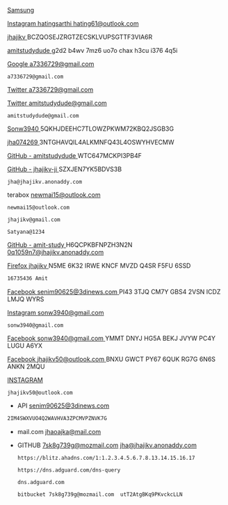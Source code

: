 [Samsung](https://totp.danhersam.com/#/ynvhtcgaxcdrorwt)

[Instagram hatingsarthi hating61@outlook.com](https://totp.danhersam.com/#/5SCNZAENMWLK4U5RXBKPYEGCLSD656LI)


[jhajikv ]( https://totp.danhersam.com/#/BCZQOSEJZRGTZECSKLVUPSGTTF3VIA6R ) BCZQOSEJZRGTZECSKLVUPSGTTF3VIA6R

[amitstudydude ](https://totp.danhersam.com/#/g2d2b4wv7mz6uo7ochaxh3cui3764q5i ) g2d2 b4wv 7mz6 uo7o chax h3cu i376 4q5i

[Google a7336729@gmail.com](https://totp.danhersam.com/#/tizdb7qahmfv4gvzubtzzxt43apidt33 )
```
a7336729@gmail.com
```
[Twitter a7336729@gmail.com](https://totp.danhersam.com/#/TNV32VBVY47EFJZ2 )



[ Twitter amitstudydude@gmail.com](https://totp.danhersam.com/#/BITDJUZIVRQTVA73 )
```
amitstudydude@gmail.com
```
[Sonw3940 ]( https://totp.danhersam.com/#/5QKHJDEEHC7TLOWZPKWM72KBQ2JSGB3G ) 5QKHJDEEHC7TLOWZPKWM72KBQ2JSGB3G

[jha074269 ]( https://totp.danhersam.com/#/3NTGHAVQIL4ALKMNFQ43L4OSWYHVECMW ) 3NTGHAVQIL4ALKMNFQ43L4OSWYHVECMW

[GitHub - amitstudydude ](https://totp.danhersam.com/#/WTC647MCKPI3PB4F ) WTC647MCKPI3PB4F

[GitHub - jhajikv-ji ]( https://totp.danhersam.com/#/SZXJEN7YK5BDVS3B ) SZXJEN7YK5BDVS3B 

```
jha@jhajikv.anonaddy.com
```
terabox newmai15@outlook.com
```
newmai15@outlook.com
```
```
jhajikv@gmail.com
```
```
Satyana@1234
```
[GitHub - amit-study ]( https://totp.danhersam.com/#/H6QCPKBFNPZH3N2N ) H6QCPKBFNPZH3N2N 0q1059n7@jhajikv.anonaddy.com

[Firefox jhajikv ](https://totp.danhersam.com/#/N5ME6K32IRWEKNCFMVZDQ4SRF5FU6SSD ) N5ME 6K32 IRWE KNCF MVZD Q4SR F5FU 6SSD

```bash
16735436 Amit
```

[Facebook senim90625@3dinews.com ](https://totp.danhersam.com/#/PI433TJQCM7YGBS42VSNICDZLMJQWYRS) PI43 3TJQ CM7Y GBS4 2VSN ICDZ LMJQ WYRS


[Instagram sonw3940@gmail.com ](https://totp.danhersam.com/#/XGTPAMKTMZKAP7G5KC2BLWOJHSFMBZHT)
```
sonw3940@gmail.com
```
[Facebook sonw3940@gmail.com   ]( https://totp.danhersam.com/#/YMMTDNYJHG5ABEKJJVYWPC4YLUGUA6YX) YMMT DNYJ HG5A BEKJ JVYW PC4Y LUGU A6YX

[Facebook jhajikv50@outlook.com ]( https://totp.danhersam.com/#/BNXUGWCTPY676QUKRG7G6N6SANKN2MQU ) BNXU GWCT PY67 6QUK RG7G 6N6S ANKN 2MQU

[INSTAGRAM ]( https://totp.danhersam.com/#/A6FSUMJ7GMGRXJK6BVBPCE575ROM2ZKQ )  
```
jhajikv50@outlook.com
```
- API senim90625@3dinews.com 
```bash
2IM4SWXVUO4Q2WAVHVA3ZPCMVPZNVK7G
```
- mail.com jhaoajka@mail.com 

- GITHUB 7sk8g739g@mozmail.com  jha@jhajikv.anonaddy.com

      
     
      https://blitz.ahadns.com/1:1.2.3.4.5.6.7.8.13.14.15.16.17

      https://dns.adguard.com/dns-query

      dns.adguard.com

      bitbucket 7sk8g739g@mozmail.com  utT2AtgBKq9PKvckcLLN


      
      
